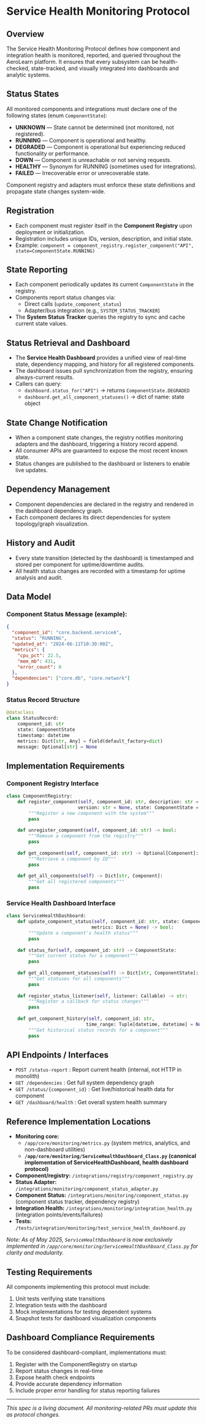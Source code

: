 # Service Health Monitoring Protocol

## Overview

The Service Health Monitoring Protocol defines how component and integration health is monitored, reported, and queried throughout the AeroLearn platform. It ensures that every subsystem can be health-checked, state-tracked, and visually integrated into dashboards and analytic systems.

## Status States

All monitored components and integrations must declare one of the following states (enum `ComponentState`):

- **UNKNOWN** — State cannot be determined (not monitored, not registered).
- **RUNNING** — Component is operational and healthy.
- **DEGRADED** — Component is operational but experiencing reduced functionality or performance.
- **DOWN** — Component is unreachable or not serving requests.
- **HEALTHY** — Synonym for RUNNING (sometimes used for integrations).
- **FAILED** — Irrecoverable error or unrecoverable state.

Component registry and adapters must enforce these state definitions and propagate state changes system-wide.

## Registration

- Each component must register itself in the **Component Registry** upon deployment or initialization.
- Registration includes unique IDs, version, description, and initial state.
- Example: `component = component_registry.register_component("API", state=ComponentState.RUNNING)`

## State Reporting

- Each component periodically updates its current `ComponentState` in the registry.
- Components report status changes via:
  - Direct calls (`update_component_status`)
  - Adapter/bus integration (e.g., `SYSTEM_STATUS_TRACKER`)
- The **System Status Tracker** queries the registry to sync and cache current state values.

## Status Retrieval and Dashboard

- The **Service Health Dashboard** provides a unified view of real-time state, dependency mapping, and history for all registered components.
- The dashboard issues pull synchronization from the registry, ensuring always-current results.
- Callers can query:
  - `dashboard.status_for("API")` → returns `ComponentState.DEGRADED`
  - `dashboard.get_all_component_statuses()` → dict of name: state object

## State Change Notification

- When a component state changes, the registry notifies monitoring adapters and the dashboard, triggering a history record append.
- All consumer APIs are guaranteed to expose the most recent known state.
- Status changes are published to the dashboard or listeners to enable live updates.

## Dependency Management

- Component dependencies are declared in the registry and rendered in the dashboard dependency graph.
- Each component declares its direct dependencies for system topology/graph visualization.

## History and Audit

- Every state transition (detected by the dashboard) is timestamped and stored per component for uptime/downtime audits.
- All health status changes are recorded with a timestamp for uptime analysis and audit.

## Data Model

### Component Status Message (example):
```json
{
  "component_id": "core.backend.serviceA",
  "status": "RUNNING",
  "updated_at": "2024-06-11T10:30:00Z",
  "metrics": {
    "cpu_pct": 22.5,
    "mem_mb": 431,
    "error_count": 0
  },
  "dependencies": ["core.db", "core.network"]
}
```

### Status Record Structure
```python
@dataclass
class StatusRecord:
    component_id: str
    state: ComponentState
    timestamp: datetime
    metrics: Dict[str, Any] = field(default_factory=dict)
    message: Optional[str] = None
```

## Implementation Requirements

### Component Registry Interface

```python
class ComponentRegistry:
    def register_component(self, component_id: str, description: str = None, 
                          version: str = None, state: ComponentState = ComponentState.UNKNOWN) -> Component:
        """Register a new component with the system"""
        pass
        
    def unregister_component(self, component_id: str) -> bool:
        """Remove a component from the registry"""
        pass
        
    def get_component(self, component_id: str) -> Optional[Component]:
        """Retrieve a component by ID"""
        pass
        
    def get_all_components(self) -> Dict[str, Component]:
        """Get all registered components"""
        pass
```

### Service Health Dashboard Interface

```python
class ServiceHealthDashboard:
    def update_component_status(self, component_id: str, state: ComponentState, 
                               metrics: Dict = None) -> bool:
        """Update a component's health status"""
        pass
        
    def status_for(self, component_id: str) -> ComponentState:
        """Get current status for a component"""
        pass
        
    def get_all_component_statuses(self) -> Dict[str, ComponentState]:
        """Get statuses for all components"""
        pass
        
    def register_status_listener(self, listener: Callable) -> str:
        """Register a callback for status changes"""
        pass
        
    def get_component_history(self, component_id: str, 
                             time_range: Tuple[datetime, datetime] = None) -> List[StatusRecord]:
        """Get historical status records for a component"""
        pass
```

## API Endpoints / Interfaces

- `POST /status-report` : Report current health (internal, not HTTP in monolith)
- `GET /dependencies`  : Get full system dependency graph
- `GET /status/{component_id}` : Get live/historical health data for component
- `GET /dashboard/health` : Get overall system health summary

## Reference Implementation Locations

- **Monitoring core:** 
  - `/app/core/monitoring/metrics.py` (system metrics, analytics, and non-dashboard utilities)
  - **`/app/core/monitoring/ServiceHealthDashboard_Class.py` (canonical implementation of ServiceHealthDashboard, health dashboard protocol)**
- **Component/registry:** `/integrations/registry/component_registry.py`
- **Status Adapter:** `/integrations/monitoring/component_status_adapter.py`
- **Component Status:** `/integrations/monitoring/component_status.py` (component status tracker, dependency registry)
- **Integration Health:** `/integrations/monitoring/integration_health.py` (integration points/events/failures)
- **Tests:** `/tests/integration/monitoring/test_service_health_dashboard.py`

_Note: As of May 2025, `ServiceHealthDashboard` is now exclusively implemented in `/app/core/monitoring/ServiceHealthDashboard_Class.py` for clarity and modularity._

## Testing Requirements

All components implementing this protocol must include:

1. Unit tests verifying state transitions
2. Integration tests with the dashboard
3. Mock implementations for testing dependent systems
4. Snapshot tests for dashboard visualization components

## Dashboard Compliance Requirements

To be considered dashboard-compliant, implementations must:

1. Register with the ComponentRegistry on startup
2. Report status changes in real-time
3. Expose health check endpoints
4. Provide accurate dependency information
5. Include proper error handling for status reporting failures

---
_This spec is a living document. All monitoring-related PRs must update this as protocol changes._
